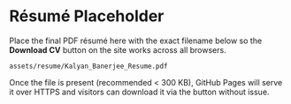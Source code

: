 # Résumé Placeholder

Place the final PDF résumé here with the exact filename below so the **Download CV** button on the site works across all browsers.

```
assets/resume/Kalyan_Banerjee_Resume.pdf
```

Once the file is present (recommended < 300 KB), GitHub Pages will serve it over HTTPS and visitors can download it via the button without issue.
